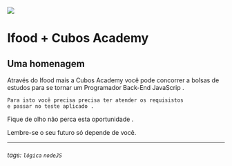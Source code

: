 ![](https://www.devmedia.com.br/arquivos/cursos/hello_world_js_2332/curso_hello_world_js_2332.jpg)

# Ifood + Cubos Academy

## Uma homenagem 

Através do Ifood mais a Cubos Academy você pode concorrer a bolsas de estudos para se tornar um Programador Back-End JavaScrip .  

```javascript=
Para isto você precisa precisa ter atender os requisistos 
e passar no teste aplicado .
```

Fique de olho não perca esta oportunidade .

Lembre-se o seu futuro só depende de você.

---

###### tags: `lógica` `nodeJS`